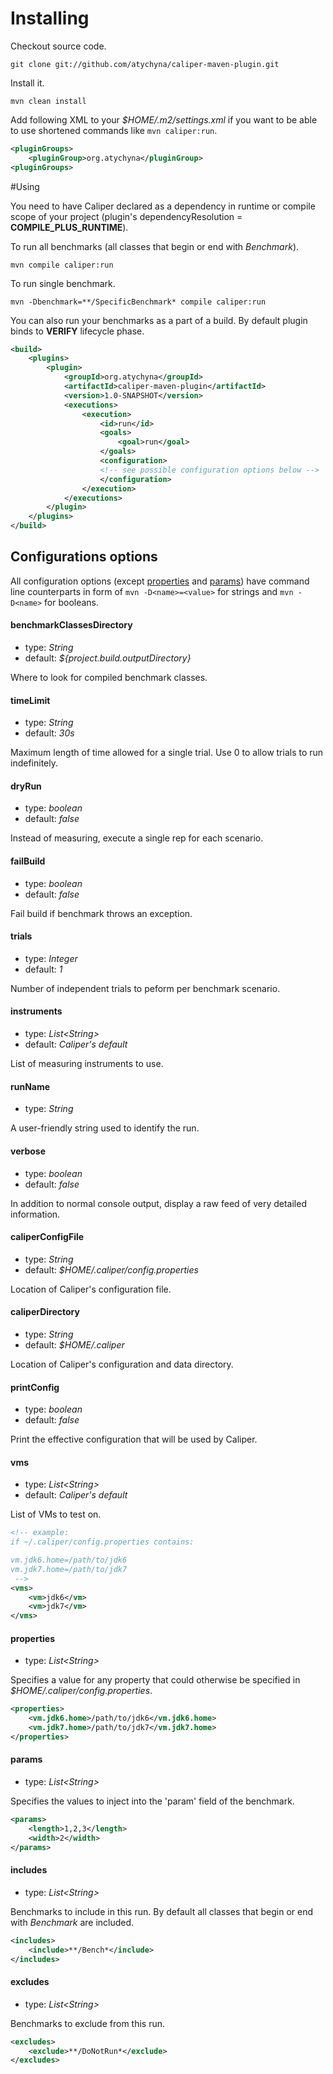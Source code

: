 # Installing

Checkout source code.

    git clone git://github.com/atychyna/caliper-maven-plugin.git

Install it.

    mvn clean install

Add following XML to your *$HOME/.m2/settings.xml* if you want to be able to use shortened commands like `mvn caliper:run`.

```xml
<pluginGroups>
    <pluginGroup>org.atychyna</pluginGroup>
<pluginGroups>
````

#Using

You need to have Caliper declared as a dependency in runtime or compile scope of your project (plugin's dependencyResolution = **COMPILE_PLUS_RUNTIME**).

To run all benchmarks (all classes that begin or end with *Benchmark*).

    mvn compile caliper:run

To run single benchmark.

    mvn -Dbenchmark=**/SpecificBenchmark* compile caliper:run

You can also run your benchmarks as a part of a build. By default plugin binds to **VERIFY** lifecycle phase.

```xml
<build>
    <plugins>
        <plugin>
            <groupId>org.atychyna</groupId>
            <artifactId>caliper-maven-plugin</artifactId>
            <version>1.0-SNAPSHOT</version>
            <executions>
                <execution>
                    <id>run</id>
                    <goals>
                        <goal>run</goal>
                    </goals>
                    <configuration>
                    <!-- see possible configuration options below -->
                    </configuration>
                </execution>
            </executions>
        </plugin>
    </plugins>
</build>
```

## Configurations options

All configuration options (except [properties](#properties) and [params](#params)) have command line counterparts in form of `mvn -D<name>=<value>` for strings and `mvn -D<name>` for booleans.

#### benchmarkClassesDirectory
* type: *String*
* default: *${project.build.outputDirectory}*

Where to look for compiled benchmark classes.

#### timeLimit
* type: *String*
* default: *30s*

Maximum length of time allowed for a single trial. Use 0 to allow trials to run indefinitely.

#### dryRun
* type: *boolean*
* default: *false*

Instead of measuring, execute a single rep for each scenario.

#### failBuild
* type: *boolean*
* default: *false*

Fail build if benchmark throws an exception.

#### trials
* type: *Integer*
* default: *1*

Number of independent trials to peform per benchmark scenario.

#### instruments
* type: *List&lt;String&gt;*
* default: *Caliper's default*

List of measuring instruments to use.

#### runName
* type: *String*

A user-friendly string used to identify the run.

#### verbose
* type: *boolean*
* default: *false*

In addition to normal console output, display a raw feed of very detailed information.

#### caliperConfigFile
* type: *String*
* default: *$HOME/.caliper/config.properties*

Location of Caliper's configuration file.

#### caliperDirectory
* type: *String*
* default: *$HOME/.caliper*

Location of Caliper's configuration and data directory.

#### printConfig
* type: *boolean*
* default: *false*

Print the effective configuration that will be used by Caliper.

#### vms
* type: *List&lt;String&gt;*
* default: *Caliper's default*

List of VMs to test on.

```xml
<!-- example:
if ~/.caliper/config.properties contains:

vm.jdk6.home=/path/to/jdk6
vm.jdk7.home=/path/to/jdk7
 -->
<vms>
    <vm>jdk6</vm>
    <vm>jdk7</vm>
</vms>
```

#### properties
* type: *List&lt;String&gt;*

Specifies a value for any property that could otherwise be specified in *$HOME/.caliper/config.properties*.

```xml
<properties>
    <vm.jdk6.home>/path/to/jdk6</vm.jdk6.home>
    <vm.jdk7.home>/path/to/jdk7</vm.jdk7.home>
</properties>
```

#### params
* type: *List&lt;String&gt;*

Specifies the values to inject into the 'param' field of the benchmark.

```xml
<params>
    <length>1,2,3</length>
    <width>2</width>
</params>
```

#### includes
* type: *List&lt;String&gt;*

Benchmarks to include in this run. By default all classes that begin or end with *Benchmark* are included.

```xml
<includes>
    <include>**/Bench*</include>
</includes>
```

#### excludes
* type: *List&lt;String&gt;*

Benchmarks to exclude from this run.

```xml
<excludes>
    <exclude>**/DoNotRun*</exclude>
</excludes>
```

